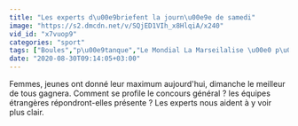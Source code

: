 ```yaml
---
title: "Les experts d\u00e9briefent la journ\u00e9e de samedi"
image: "https://s2.dmcdn.net/v/SQjED1VIh_x8HlqiA/x240"
vid_id: "x7vuop9"
categories: "sport"
tags: ["Boules","p\u00e9tanque","Le Mondial La Marseilalise \u00e0 p\u00e9tanque"]
date: "2020-08-30T09:14:05+03:00"
---
```

Femmes, jeunes ont donné leur maximum aujourd'hui, dimanche le meilleur de tous gagnera. Comment se profile le concours général ? les équipes étrangères  répondront-elles présente ? Les experts nous aident à y voir plus clair.
